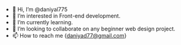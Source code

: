 - 👋 Hi, I’m @daniyal775
- 👀 I’m interested in Front-end development.
- 🌱 I’m currently learning.
- 💞️ I’m looking to collaborate on any beginner web design project.
- 📫 How to reach me {daniyad77@gmail.com}

<!---
daniyal775/daniyal775 is a ✨ special ✨ repository because its `README.md` (this file) appears on your GitHub profile.
You can click the Preview link to take a look at your changes.
--->
